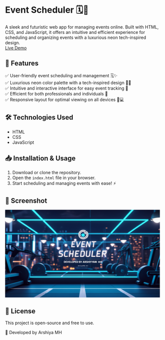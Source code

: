 # Event Scheduler 🗓️🚀

A sleek and futuristic web app for managing events online. Built with HTML, CSS, and JavaScript, it offers an intuitive and efficient experience for scheduling and organizing events with a luxurious neon tech-inspired design.  
[Live Demo](#)

## 📌 Features
✅ User-friendly event scheduling and management 🗓️✨  
✅ Luxurious neon color palette with a tech-inspired design 🌌💡  
✅ Intuitive and interactive interface for easy event tracking 🎯  
✅ Efficient for both professionals and individuals 👥  
✅ Responsive layout for optimal viewing on all devices 📱💻

## 🛠️ Technologies Used
- HTML
- CSS
- JavaScript

## 📥 Installation & Usage
1. Download or clone the repository.
2. Open the `index.html` file in your browser.
3. Start scheduling and managing events with ease! ⚡

## 📌 Screenshot
![Event Scheduler Screenshot](assets/readmelogo.jpg)

## 📜 License
This project is open-source and free to use.

🚀 Developed by Arshiya MH
